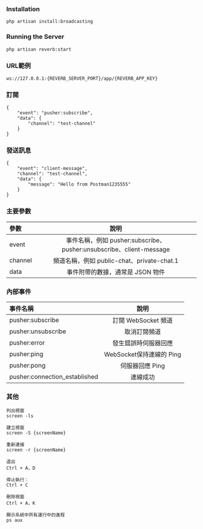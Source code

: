 
### Installation
```
php artisan install:broadcasting
```

### Running the Server
```
php artisan reverb:start
```

### URL範例
```
ws://127.0.0.1:{REVERB_SERVER_PORT}/app/{REVERB_APP_KEY}
```

### 訂閱 
```
{
    "event": "pusher:subscribe",
    "data": {
        "channel": "test-channel"
    }
}
```

### 發送訊息
```
{
    "event": "client-message",
    "channel": "test-channel",
    "data": {
        "message": "Hello from Postman1235555"
    }
}
```

### 主要參數
| 參數  | 說明 |
|:-------------|:-------------:|
|event|事件名稱，例如 pusher:subscribe、pusher:unsubscribe、client-message
|channel|頻道名稱，例如 public-chat、private-chat.1
|data|事件附帶的數據，通常是 JSON 物件

### 內部事件
| 事件名稱  | 說明 |
|:-------------|:-------------:|
|pusher:subscribe|訂閱 WebSocket 頻道|
|pusher:unsubscribe|取消訂閱頻道|
|pusher:error|發生錯誤時伺服器回應|
|pusher:ping|WebSocket保持連線的 Ping|
|pusher:pong|伺服器回應 Ping|
|pusher:connection_established|連線成功|

### 其他
```
列出視窗
screen -ls

建立視窗
screen -S {screenName}

重新連接
screen -r {screenName}

退出
Ctrl + A，D

停止執行：
Ctrl + C

刪除視窗
Ctrl + A，K

顯示系統中所有運行中的進程
ps aux
```